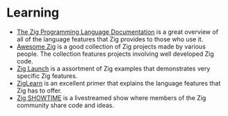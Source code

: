 # Learning

* [The Zig Programming Language Documentation][documentation] is a great overview of all of the language features that Zig provides to those who use it.
* [Awesome Zig][awesome-zig] is a good collection of Zig projects made by various people.
  The collection features projects involving well developed Zig code.
* [Zig Launch][zig-launch] is a assortment of Zig examples that demonstrates very specific Zig features.
* [ZigLearn][zig-learn] is an excellent primer that explains the language features that Zig has to offer.
* [Zig SHOWTIME][zig-showtime] is a livestreamed show where members of the Zig community share code and ideas.

[awesome-zig]: https://github.com/nrdmn/awesome-zig
[documentation]: https://ziglang.org/documentation/master/
[zig-launch]: https://ziglaunch.org/
[zig-learn]: https://ziglearn.org/
[zig-showtime]: https://zig.show/
